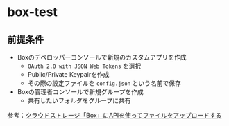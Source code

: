 # box-test

## 前提条件

- Boxのデベロッパーコンソールで新規のカスタムアプリを作成
  - `OAuth 2.0 with JSON Web Tokens` を選択
  - Public/Private Keypairを作成
  - その際の設定ファイルを `config.json` という名前で保存
- Boxの管理者コンソールで新規グループを作成
  - 共有したいフォルダをグループに共有

参考：[クラウドストレージ「Box」にAPIを使ってファイルをアップロードする](https://qiita.com/yama9112/items/e548083a38365d6ec951)

